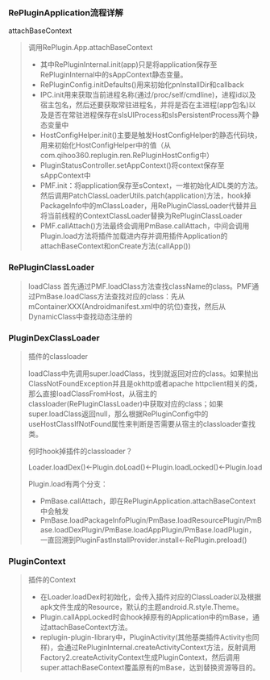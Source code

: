 ### RePluginApplication流程详解

attachBaseContext

> 调用RePlugin.App.attachBaseContext 
>
> - 其中RePluginInternal.init(app)只是将application保存至RePluginInternal中的sAppContext静态变量。
> - RePluginConfig.initDefaults()用来初始化pnInstallDir和callback
> - IPC.init用来获取当前进程名称(通过/proc/self/cmdline)，进程id以及宿主包名，然后还要获取常驻进程名，并将是否在主进程(app包名)以及是否在常驻进程保存在sIsUIProcess和sIsPersistentProcess两个静态变量中
> - HostConfigHelper.init()主要是触发HostConfigHelper的静态代码块，用来初始化HostConfigHelper中的值（从com.qihoo360.replugin.ren.RePluginHostConfig中）
> - PluginStatusController.setAppContext()将context保存至sAppContext中
> - PMF.init：将application保存至sContext，一堆初始化AIDL类的方法。然后调用PatchClassLoaderUtils.patch(application)方法，hook掉PackageInfo中的mClassLoader，用RePluginClassLoader代替并且将当前线程的ContextClassLoader替换为RePluginClassLoader
> - PMF.callAttach()方法最终会调用PmBase.callAttach，中间会调用Plugin.load方法将插件加载进内存并调用插件Application的attachBaseContext和onCreate方法(callApp())
>

### RePluginClassLoader

> loadClass 首先通过PMF.loadClass方法查找className的class。PMF通过PmBase.loadClass方法查找对应的class：先从mContainerXXX(Androidmanifest.xml中的坑位)查找，然后从DynamicClass中查找动态注册的

### PluginDexClassLoader

> 插件的classloader
>
> loadClass中先调用super.loadClass，找到就返回对应的class。如果抛出ClassNotFoundException并且是okhttp或者apache httpclient相关的类，那么直接loadClassFromHost，从宿主的classloader(RePluginClassLoader)中获取对应的class；如果super.loadClass返回null，那么根据RePluginConfig中的useHostClassIfNotFound属性来判断是否需要从宿主的classloader查找类。
>
> 何时hook掉插件的classloader？
>
> Loader.loadDex()<-Plugin.doLoad()<-Plugin.loadLocked()<-Plugin.load
>
> Plugin.load有两个分支：
>
> - PmBase.callAttach，即在RePluginApplication.attachBaseContext中会触发
> - PmBase.loadPackageInfoPlugin/PmBase.loadResourcePlugin/PmBase.loadDexPlugin/PmBase.loadAppPlugin/PmBase.loadPlugin，一直回溯到PluginFastInstallProvider.install<-RePlugin.preload()

### PluginContext

> 插件的Context
>
> - 在Loader.loadDex时初始化，会传入插件对应的ClassLoader以及根据apk文件生成的Resource，默认的主题android.R.style.Theme。
> - Plugin.callAppLocked时会hook掉原有的Application中的mBase，通过attachBaseContext方法。
> - replugin-plugin-library中，PluginActivity(其他基类插件Activity也同样)，会通过RePluginInternal.createActivityContext方法，反射调用Factory2.createActivityContext生成PluginContext，然后调用super.attachBaseContext覆盖原有的mBase，达到替换资源等目的。
>
>